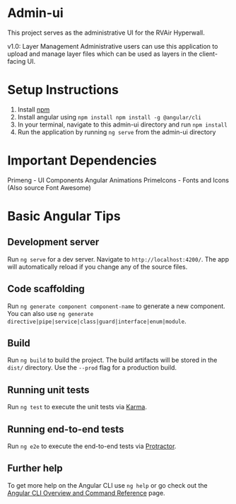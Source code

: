 # Admin-ui
This project serves as the administrative UI for the RVAir Hyperwall.

v1.0: Layer Management
Administrative users can use this application to upload and manage layer files which can be used as layers in
the client-facing UI.

# Setup Instructions

1. Install [npm](https://www.npmjs.com/get-npm)
2. Install angular using `npm install npm install -g @angular/cli`
3. In your terminal, navigate to this admin-ui directory and run `npm install`
4. Run the application by running `ng serve` from the admin-ui directory


# Important Dependencies

Primeng - UI Components
Angular Animations
PrimeIcons - Fonts and Icons (Also source Font Awesome)

# Basic Angular Tips

## Development server

Run `ng serve` for a dev server. Navigate to `http://localhost:4200/`. The app will automatically reload if you change any of the source files.

## Code scaffolding

Run `ng generate component component-name` to generate a new component. You can also use `ng generate directive|pipe|service|class|guard|interface|enum|module`.

## Build

Run `ng build` to build the project. The build artifacts will be stored in the `dist/` directory. Use the `--prod` flag for a production build.

## Running unit tests

Run `ng test` to execute the unit tests via [Karma](https://karma-runner.github.io).

## Running end-to-end tests

Run `ng e2e` to execute the end-to-end tests via [Protractor](http://www.protractortest.org/).

## Further help

To get more help on the Angular CLI use `ng help` or go check out the [Angular CLI Overview and Command Reference](https://angular.io/cli) page.
